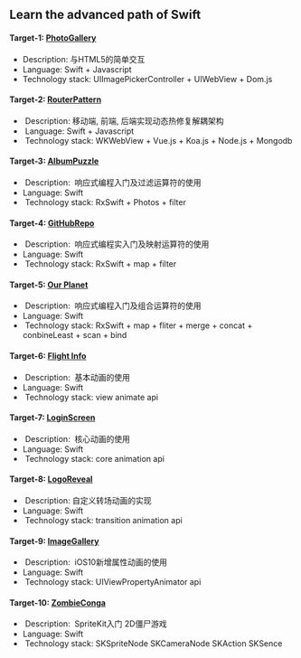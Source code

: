 ## Learn the advanced path of Swift

#### Target-1: [PhotoGallery](http://www.jianshu.com/p/555786f35357)
-  Description:  与HTML5的简单交互
-  Language: Swift + Javascript
-  Technology stack: UIImagePickerController + UIWebView + Dom.js
  
#### Target-2: [RouterPattern](http://www.jianshu.com/p/5a03995a6ce1) 
-  Description:  移动端, 前端, 后端实现动态热修复解耦架构
-  Language: Swift + Javascript
-  Technology stack: WKWebView + Vue.js + Koa.js + Node.js + Mongodb

#### Target-3: [AlbumPuzzle](http://www.jianshu.com/p/79010cca3b9c)
-  Description:  响应式编程入门及过滤运算符的使用
-  Language: Swift
-  Technology stack: RxSwift + Photos + filter

#### Target-4: [GitHubRepo](http://www.jianshu.com/p/6b80a0db56bd)
-  Description:  响应式编程实入门及映射运算符的使用
-  Language: Swift
-  Technology stack: RxSwift + map + filter

#### Target-5: [Our Planet](http://www.jianshu.com/p/71c815f1d4de)
-  Description:  响应式编程入门及组合运算符的使用
-  Language: Swift
-  Technology stack: RxSwift + map + fliter + merge + concat + conbineLeast + scan + bind

#### Target-6: [Flight Info](http://www.jianshu.com/p/85877d2ddcb8)
-  Description:  基本动画的使用
-  Language: Swift
-  Technology stack: view animate api

#### Target-7: [LoginScreen](http://www.jianshu.com/p/2802dedb587d)
-  Description:  核心动画的使用
-  Language: Swift
-  Technology stack: core animation api

#### Target-8: [LogoReveal](http://www.jianshu.com/p/732e4c9b410a)
-  Description:  自定义转场动画的实现
-  Language: Swift
-  Technology stack: transition animation api

#### Target-9: [ImageGallery](http://www.jianshu.com/p/0e24330302f5)
-  Description:  iOS10新增属性动画的使用
-  Language: Swift
-  Technology stack: UIViewPropertyAnimator api

#### Target-10: [ZombieConga](http://www.jianshu.com/p/09bb44d46080)
-  Description:  SpriteKit入门 2D僵尸游戏
-  Language: Swift
-  Technology stack: SKSpriteNode SKCameraNode SKAction SKSence

